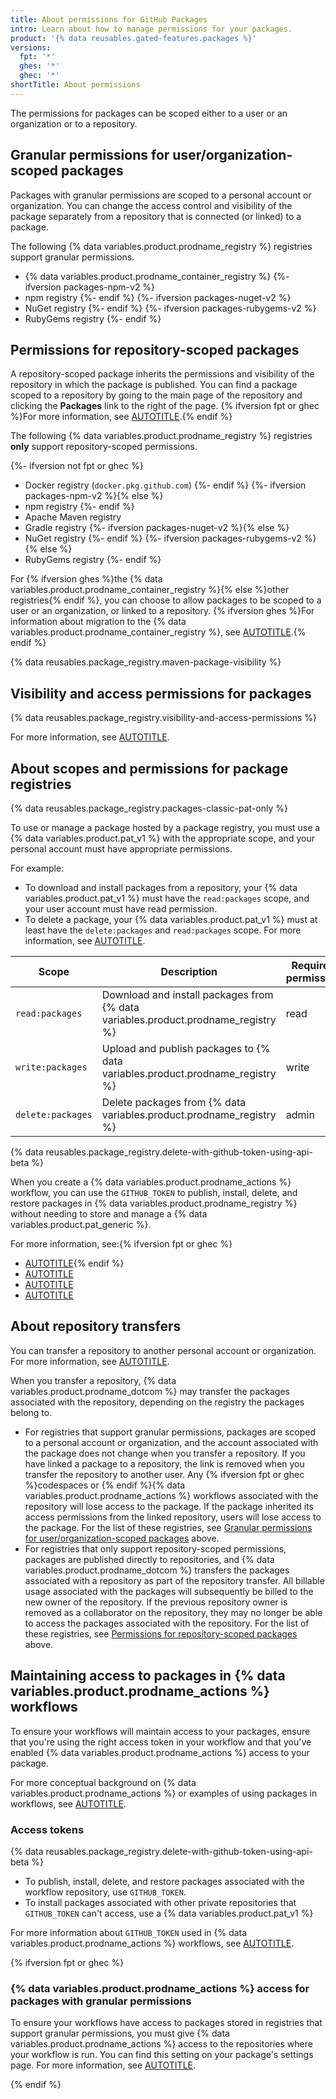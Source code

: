 ```yaml
---
title: About permissions for GitHub Packages
intro: Learn about how to manage permissions for your packages.
product: '{% data reusables.gated-features.packages %}'
versions:
  fpt: '*'
  ghes: '*'
  ghec: '*'
shortTitle: About permissions
---
```


The permissions for packages can be scoped either to a user or an organization or to a repository.

## Granular permissions for user/organization-scoped packages

Packages with granular permissions are scoped to a personal account or organization. You can change the access control and visibility of the package separately from a repository that is connected (or linked) to a package.

The following {% data variables.product.prodname_registry %} registries support granular permissions.

* {% data variables.product.prodname_container_registry %}
{%- ifversion packages-npm-v2 %}
* npm registry <!-- markdownlint-disable-line GHD034 -->
{%- endif %}
{%- ifversion packages-nuget-v2 %}
* NuGet registry
{%- endif %}
{%- ifversion packages-rubygems-v2 %}
* RubyGems registry
{%- endif %}

## Permissions for repository-scoped packages

A repository-scoped package inherits the permissions and visibility of the repository in which the package is published. You can find a package scoped to a repository by going to the main page of the repository and clicking the **Packages** link to the right of the page. {% ifversion fpt or ghec %}For more information, see [AUTOTITLE](/packages/learn-github-packages/connecting-a-repository-to-a-package).{% endif %}

The following {% data variables.product.prodname_registry %} registries **only** support repository-scoped permissions.

{%- ifversion not fpt or ghec %}
* Docker registry (`docker.pkg.github.com`)
{%- endif %}
{%- ifversion packages-npm-v2 %}{% else %}
* npm registry <!-- markdownlint-disable-line GHD034 -->
{%- endif %}
* Apache Maven registry
* Gradle registry
{%- ifversion packages-nuget-v2 %}{% else %}
* NuGet registry
{%- endif %}
{%- ifversion packages-rubygems-v2 %}{% else %}
* RubyGems registry
{%- endif %}

For {% ifversion ghes %}the {% data variables.product.prodname_container_registry %}{% else %}other registries{% endif %}, you can choose to allow packages to be scoped to a user or an organization, or linked to a repository. {% ifversion ghes %}For information about migration to the {% data variables.product.prodname_container_registry %}, see [AUTOTITLE](/packages/working-with-a-github-packages-registry/migrating-to-the-container-registry-from-the-docker-registry).{% endif %}

{% data reusables.package_registry.maven-package-visibility %}

## Visibility and access permissions for packages

{% data reusables.package_registry.visibility-and-access-permissions %}

For more information, see [AUTOTITLE](/packages/learn-github-packages/configuring-a-packages-access-control-and-visibility).

## About scopes and permissions for package registries

{% data reusables.package_registry.packages-classic-pat-only %}

To use or manage a package hosted by a package registry, you must use a {% data variables.product.pat_v1 %} with the appropriate scope, and your personal account must have appropriate permissions.

For example:
* To download and install packages from a repository, your {% data variables.product.pat_v1 %} must have the `read:packages` scope, and your user account must have read permission.
* To delete a package, your {% data variables.product.pat_v1 %} must at least have the `delete:packages` and `read:packages` scope. For more information, see [AUTOTITLE](/packages/learn-github-packages/deleting-and-restoring-a-package).

| Scope | Description | Required permission |
| --- | --- | --- |
| `read:packages` | Download and install packages from {% data variables.product.prodname_registry %} | read |
| `write:packages` | Upload and publish packages to {% data variables.product.prodname_registry %} | write |
| `delete:packages` | Delete packages from {% data variables.product.prodname_registry %} | admin |

{% data reusables.package_registry.delete-with-github-token-using-api-beta %}

When you create a {% data variables.product.prodname_actions %} workflow, you can use the `GITHUB_TOKEN` to publish, install, delete, and restore packages in {% data variables.product.prodname_registry %} without needing to store and manage a {% data variables.product.pat_generic %}.

For more information, see:{% ifversion fpt or ghec %}
* [AUTOTITLE](/packages/learn-github-packages/configuring-a-packages-access-control-and-visibility){% endif %}
* [AUTOTITLE](/packages/managing-github-packages-using-github-actions-workflows/publishing-and-installing-a-package-with-github-actions)
* [AUTOTITLE](/authentication/keeping-your-account-and-data-secure/creating-a-personal-access-token)
* [AUTOTITLE](/apps/oauth-apps/building-oauth-apps/scopes-for-oauth-apps#available-scopes)

## About repository transfers

You can transfer a repository to another personal account or organization. For more information, see [AUTOTITLE](/repositories/creating-and-managing-repositories/transferring-a-repository).

When you transfer a repository, {% data variables.product.prodname_dotcom %} may transfer the packages associated with the repository, depending on the registry the packages belong to.

* For registries that support granular permissions, packages are scoped to a personal account or organization, and the account associated with the package does not change when you transfer a repository. If you have linked a package to a repository, the link is removed when you transfer the repository to another user. Any {% ifversion fpt or ghec %}codespaces or {% endif %}{% data variables.product.prodname_actions %} workflows associated with the repository will lose access to the package. If the package inherited its access permissions from the linked repository, users will lose access to the package. For the list of these registries, see [Granular permissions for user/organization-scoped packages](#granular-permissions-for-userorganization-scoped-packages) above.
* For registries that only support repository-scoped permissions, packages are published directly to repositories, and {% data variables.product.prodname_dotcom %} transfers the packages associated with a repository as part of the repository transfer. All billable usage associated with the packages will subsequently be billed to the new owner of the repository. If the previous repository owner is removed as a collaborator on the repository, they may no longer be able to access the packages associated with the repository. For the list of these registries, see [Permissions for repository-scoped packages](#permissions-for-repository-scoped-packages) above.

## Maintaining access to packages in {% data variables.product.prodname_actions %} workflows

To ensure your workflows will maintain access to your packages, ensure that you're using the right access token in your workflow and that you've enabled {% data variables.product.prodname_actions %} access to your package.

For more conceptual background on {% data variables.product.prodname_actions %} or examples of using packages in workflows, see [AUTOTITLE](/packages/managing-github-packages-using-github-actions-workflows).

### Access tokens

{% data reusables.package_registry.delete-with-github-token-using-api-beta %}

* To publish, install, delete, and restore packages associated with the workflow repository, use `GITHUB_TOKEN`.
* To install packages associated with other private repositories that `GITHUB_TOKEN` can't access, use a {% data variables.product.pat_v1 %}

For more information about `GITHUB_TOKEN` used in {% data variables.product.prodname_actions %} workflows, see [AUTOTITLE](/actions/security-guides/automatic-token-authentication#using-the-github_token-in-a-workflow).

{% ifversion fpt or ghec %}

### {% data variables.product.prodname_actions %} access for packages with granular permissions

To ensure your workflows have access to packages stored in registries that support granular permissions, you must give {% data variables.product.prodname_actions %} access to the repositories where your workflow is run. You can find this setting on your package's settings page. For more information, see [AUTOTITLE](/packages/learn-github-packages/configuring-a-packages-access-control-and-visibility#ensuring-workflow-access-to-your-package).

{% endif %}
